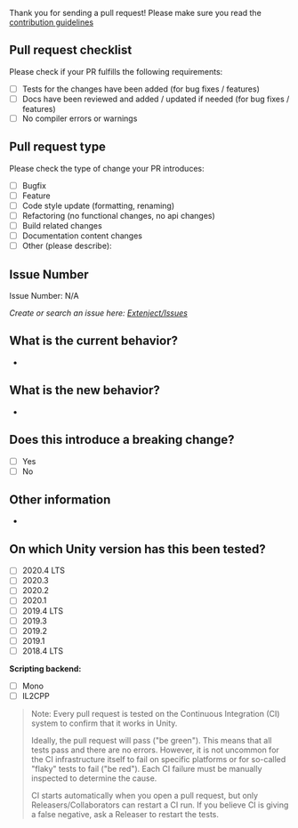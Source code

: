 Thank you for sending a pull request! Please make sure you read the [contribution guidelines](https://github.com/Mathijs-Bakker/Extenject/blob/master/CONTRIBUTING.md)

## Pull request checklist

Please check if your PR fulfills the following requirements:
- [ ] Tests for the changes have been added (for bug fixes / features)
- [ ] Docs have been reviewed and added / updated if needed (for bug fixes / features)
- [ ] No compiler errors or warnings

## Pull request type

<!-- Please try to limit your pull request to one type, submit multiple pull requests if needed. --> 

Please check the type of change your PR introduces:
- [ ] Bugfix
- [ ] Feature
- [ ] Code style update (formatting, renaming)
- [ ] Refactoring (no functional changes, no api changes)
- [ ] Build related changes
- [ ] Documentation content changes
- [ ] Other (please describe): 

## Issue Number

<!-- Referencing an issue makes the creation of CHANGELOGS for new releases much easier -->
Issue Number: N/A

*Create or search an issue here: [Extenject/Issues](https://github.com/Mathijs-Bakker/Extenject/issues)*

## What is the current behavior?
<!-- Please describe the current behavior that you are modifying, or link to a relevant issue. -->

-

## What is the new behavior?
<!-- Please describe the behavior or changes that are being added by this PR. -->

-

## Does this introduce a breaking change?

- [ ] Yes
- [ ] No

<!-- If this introduces a breaking change, please describe the impact and migration path for existing applications below. -->

## Other information
<!-- Any other information that is important to this PR such as screenshots of how the component looks before and after the change. -->
-

On which Unity version has this been tested?
--------------------------------------------
- [ ] 2020.4 LTS
- [ ] 2020.3
- [ ] 2020.2
- [ ] 2020.1
- [ ] 2019.4 LTS
- [ ] 2019.3
- [ ] 2019.2
- [ ] 2019.1
- [ ] 2018.4 LTS

**Scripting backend:**
- [ ] Mono
- [ ] IL2CPP

> Note: Every pull request is tested on the Continuous Integration (CI) system to confirm that it works in Unity.
>
> Ideally, the pull request will pass ("be green"). This means that all tests pass and there are no errors. However, it is not uncommon for the CI infrastructure itself to fail on specific platforms or for so-called "flaky" tests to fail ("be red").  Each CI failure must be manually inspected to determine the cause.
>
> CI starts automatically when you open a pull request, but only Releasers/Collaborators can restart a CI run. If you believe CI is giving a false negative, ask a Releaser to restart the tests.
